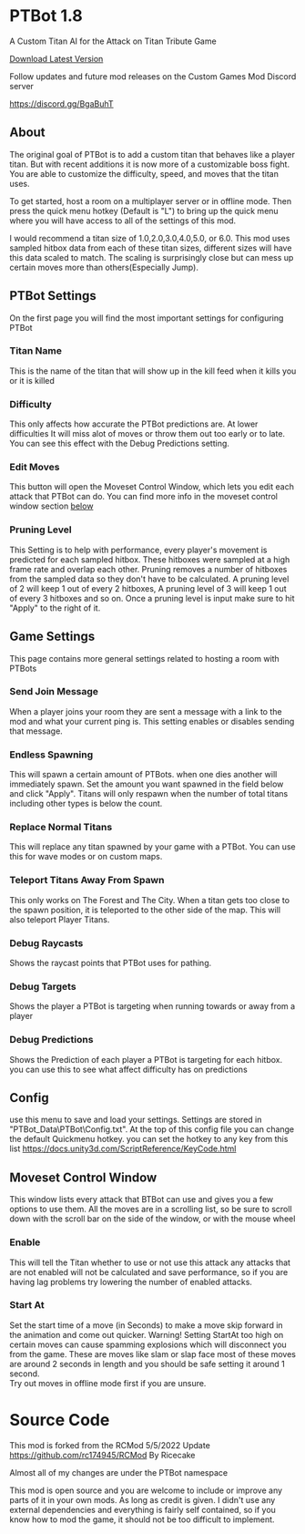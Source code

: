 # PTBot 1.8

A Custom Titan AI for the Attack on Titan Tribute Game

[Download Latest Version](https://github.com/KaneMcGrath/PTBot/releases/download/1.8/PTBot.1.8.zip)

Follow updates and future mod releases on the Custom Games Mod Discord server

https://discord.gg/BgaBuhT

## About

The original goal of PTBot is to add a custom titan that behaves like a player titan.  But with recent additions it is now more of a customizable boss fight.  You are able to customize the difficulty, speed, and moves that the titan uses.

To get started, host a room on a multiplayer server or in offline mode.  Then press the quick menu hotkey (Default is "L") to bring up the quick menu where you will have access to all of the settings of this mod.

I would recommend a titan size of 1.0,2.0,3.0,4.0,5.0, or 6.0.  This mod uses sampled hitbox data from each of these titan sizes, different sizes will have this data scaled to match.  The scaling is surprisingly close but can mess up certain moves more than others(Especially Jump).

## PTBot Settings

On the first page you will find the most important settings for configuring PTBot

### Titan Name

This is the name of the titan that will show up in the kill feed when it kills you or it is killed

### Difficulty

This only affects how accurate the PTBot predictions are.  At lower difficulties It will miss alot of moves or throw them out too early or to late.  You can see this effect with the Debug Predictions setting.

### Edit Moves

This button will open the Moveset Control Window, which lets you edit each attack that PTBot can do.  You can find more info in the moveset control window section [below](https://github.com/KaneMcGrath/PTBot/edit/main/README.md#moveset-control-window)

### Pruning Level

This Setting is to help with performance, every player's movement is predicted for each sampled hitbox.  These hitboxes were sampled at a high frame rate and overlap each other.  Pruning removes a number of hitboxes from the sampled data so they don't have to be calculated.  A pruning level of 2 will keep 1 out of every 2 hitboxes, A pruning level of 3 will keep 1 out of every 3 hitboxes and so on.
Once a pruning level is input make sure to hit "Apply" to the right of it.

## Game Settings

This page contains more general settings related to hosting a room with PTBots

### Send Join Message

When a player joins your room they are sent a message with a link to the mod and what your current ping is.  This setting enables or disables sending that message.

### Endless Spawning

This will spawn a certain amount of PTBots. when one dies another will immediately spawn.  Set the amount you want spawned in the field below and click "Apply".
Titans will only respawn when the number of total titans including other types is below the count.

### Replace Normal Titans

This will replace any titan spawned by your game with a PTBot.  You can use this for wave modes or on custom maps.

### Teleport Titans Away From Spawn

This only works on The Forest and The City.  When a titan gets too close to the spawn position, it is teleported to the other side of the map.
This will also teleport Player Titans.

### Debug Raycasts

Shows the raycast points that PTBot uses for pathing.

### Debug Targets

Shows the player a PTBot is targeting when running towards or away from a player

### Debug Predictions

Shows the Prediction of each player a PTBot is targeting for each hitbox.  you can use this to see what affect difficulty has on predictions

## Config

use this menu to save and load your settings.  Settings are stored in "PTBot_Data\PTBot\Config.txt".  At the top of this config file you can change the default Quickmenu hotkey.  you can set the hotkey to any key from this list https://docs.unity3d.com/ScriptReference/KeyCode.html

## Moveset Control Window

This window lists every attack that BTBot can use and gives you a few options to use them.  All the moves are in a scrolling list, so be sure to scroll down with the scroll bar on the side of the window, or with the mouse wheel

### Enable

This will tell the Titan whether to use or not use this attack
any attacks that are not enabled will not be calculated and save performance, so if you are having lag problems try lowering the number of enabled attacks.

### Start At

Set the start time of a move (in Seconds) to make a move skip forward in the animation and come out quicker.
Warning!  Setting StartAt too high on certain moves can cause spamming explosions which will disconnect you from the game.  These are moves like slam or slap face most of these moves are around 2 seconds in length and you should be safe setting it around 1 second.  
Try out moves in offline mode first if you are unsure.

# Source Code
This mod is forked from the RCMod 5/5/2022 Update https://github.com/rc174945/RCMod By Ricecake

Almost all of my changes are under the PTBot namespace

This mod is open source and you are welcome to include or improve any parts of it in your own mods. As long as credit is given.  I didn't use any external dependencies and everything is fairly self contained, so if you know how to mod the game, it should not be too difficult to implement.
